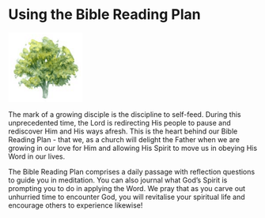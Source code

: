 # Using the Bible Reading Plan

<img src="/assets/img/tree.png" style="width: 150px">

The mark of a growing disciple is the discipline to self-feed. During this unprecedented time, the Lord is redirecting His people to pause and rediscover Him and His ways afresh. This is the heart behind our Bible Reading Plan - that we, as a church will delight the Father when we are growing in our love for Him and allowing His Spirit to move us in obeying His Word in our lives.

The Bible Reading Plan comprises a daily passage with reflection questions to guide you in meditation. You can also journal what God’s Spirit is prompting you to do in applying the Word. We pray that as you carve out unhurried time to encounter God, you will revitalise your spiritual life and encourage others to experience likewise!